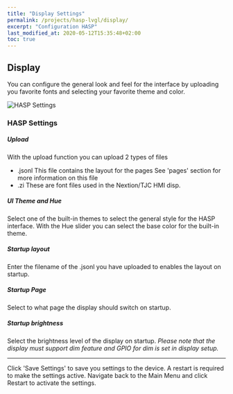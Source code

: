```yaml
---
title: "Display Settings"
permalink: /projects/hasp-lvgl/display/
excerpt: "Configuration HASP"
last_modified_at: 2020-05-12T15:35:48+02:00
toc: true
---
```


## Display

You can configure the general look and feel for the interface by uploading you favorite fonts and selecting your favorite theme and color.

![HASP Settings](../../../assets/images/2020/hasp_settings.png "HASP Settings")

### HASP Settings

##### Upload

With the upload function you can upload 2 types of files
 * .jsonl
    This file contains the layout for the pages
    See 'pages' section for more information on this file
 * .zi
    These are font files used in the Nextion/TJC HMI disp.

##### UI Theme and Hue

Select one of the built-in themes to select the general style for the HASP interface.
With the Hue slider you can select the base color for the built-in theme.

##### Startup layout

Enter the filename of the .jsonl you have uploaded to enables the layout on startup.

##### Startup Page

Select to what page the display should switch on startup.

##### Startup brightness

Select the brightness level of the display on startup.
*Please note that the display must support dim feature and GPIO for dim is set in display setup.*

---

Click 'Save Settings' to save you settings to the device. A restart is required to make the settings active. Navigate back to the Main Menu and click Restart to activate the settings.

